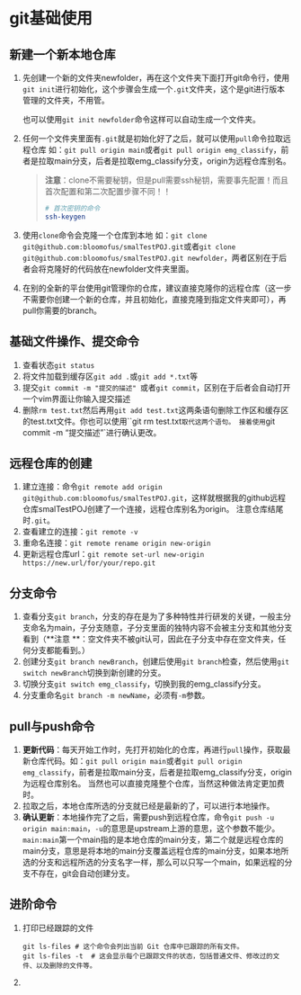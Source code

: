 # git基础使用

## 新建一个新本地仓库

1. 先创建一个新的文件夹newfolder，再在这个文件夹下面打开git命令行，使用`git init`进行初始化，这个步骤会生成一个`.git`文件夹，这个是git进行版本管理的文件夹，不用管。

   也可以使用`git init newfolder`命令这样可以自动生成一个文件夹。

2. 任何一个文件夹里面有`.git`就是初始化好了之后，就可以使用`pull`命令拉取远程仓库
   如：`git pull origin main`或者`git pull origin emg_classify`，前者是拉取main分支，后者是拉取emg_classify分支，origin为远程仓库别名。

   > **注意**：clone不需要秘钥，但是pull需要ssh秘钥，需要事先配置！而且首次配置和第二次配置步骤不同！！
   >
   > ```bash
   > # 首次密钥的命令
   > ssh-keygen
   > ```
   
3. 使用`clone`命令会克隆一个仓库到本地
   如：`git clone git@github.com:bloomofus/smalTestPOJ.git`或者`git clone git@github.com:bloomofus/smalTestPOJ.git newfolder`，两者区别在于后者会将克隆好的代码放在newfolder文件夹里面。

4. 在别的全新的平台使用git管理你的仓库，建议直接克隆你的远程仓库（这一步不需要你创建一个新的仓库，并且初始化，直接克隆到指定文件夹即可），再pull你需要的branch。

## 基础文件操作、提交命令

1. 查看状态`git status`
2. 将文件加载到缓存区`git add .`或`git add *.txt`等
3. 提交`git commit -m "提交的描述" `或者`git commit`，区别在于后者会自动打开一个vim界面让你输入提交描述
4. 删除`rm test.txt`然后再用`git add test.txt`这两条语句删除工作区和缓存区的test.txt文件。你也可以使用``git rm test.txt`取代这两个语句。
   接着使用`git commit -m “提交描述”`进行确认更改。

## 远程仓库的创建

1. 建立连接：命令`git remote add origin git@github.com:bloomofus/smalTestPOJ.git`，这样就根据我的github远程仓库smalTestPOJ创建了一个连接，远程仓库别名为origin。
   注意仓库结尾时`.git`。
2. 查看建立的连接：`git remote -v`
3. 重命名连接：`git remote rename origin new-origin`
4. 更新远程仓库url：`git remote set-url new-origin https://new.url/for/your/repo.git`

## 分支命令

1. 查看分支`git branch`，分支的存在是为了多种特性并行研发的关键，一般主分支命名为main，子分支随意，子分支里面的独特内容不会被主分支和其他分支看到（**注意 **：空文件夹不被git认可，因此在子分支中存在空文件夹，任何分支都能看到。）
2. 创建分支`git branch newBranch`，创建后使用`git branch`检查，然后使用`git switch newBranch`切换到新创建的分支。
3. 切换分支`git switch emg_classify`，切换到我的emg_classify分支。
4. 分支重命名`git branch -m newName`，必须有`-m`参数。

## pull与push命令

1. **更新代码**：每天开始工作时，先打开初始化的仓库，再进行`pull`操作，获取最新仓库代码。如：`git pull origin main`或者`git pull origin emg_classify`，前者是拉取main分支，后者是拉取emg_classify分支，origin为远程仓库别名。
   当然也可以直接克隆整个仓库，当然这种做法肯定更加费时。
2. 拉取之后，本地仓库所选的分支就已经是最新的了，可以进行本地操作。
3. **确认更新**：本地操作完了之后，需要push到远程仓库，命令`git push -u origin main:main`，`-u`的意思是upstream上游的意思，这个参数不能少。`main:main`第一个main指的是本地仓库的main分支，第二个就是远程仓库的main分支，意思是将本地的main分支覆盖远程仓库的main分支，如果本地所选的分支和远程所选的分支名字一样，那么可以只写一个main，如果远程的分支不存在，git会自动创建分支。

## 进阶命令

1. 打印已经跟踪的文件

   ```shell
   git ls-files	# 这个命令会列出当前 Git 仓库中已跟踪的所有文件。
   git ls-files -t	# 这会显示每个已跟踪文件的状态，包括普通文件、修改过的文件、以及删除的文件等。
   ```

2. 
